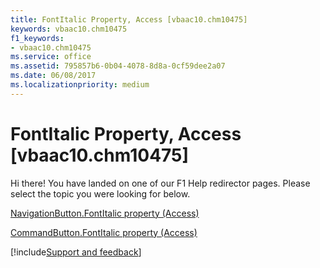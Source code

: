```yaml
---
title: FontItalic Property, Access [vbaac10.chm10475]
keywords: vbaac10.chm10475
f1_keywords:
- vbaac10.chm10475
ms.service: office
ms.assetid: 795857b6-0b04-4078-8d8a-0cf59dee2a07
ms.date: 06/08/2017
ms.localizationpriority: medium
---
```



# FontItalic Property, Access [vbaac10.chm10475]

Hi there! You have landed on one of our F1 Help redirector pages. Please select the topic you were looking for below.

[NavigationButton.FontItalic property (Access)](https://msdn.microsoft.com/library/e4975f8e-be04-8a18-df90-9974159820fb%28Office.15%29.aspx)

[CommandButton.FontItalic property (Access)](https://msdn.microsoft.com/library/a82d5e83-b892-a006-e68a-cda3c2c82d1d%28Office.15%29.aspx)

[!include[Support and feedback](~/includes/feedback-boilerplate.md)]